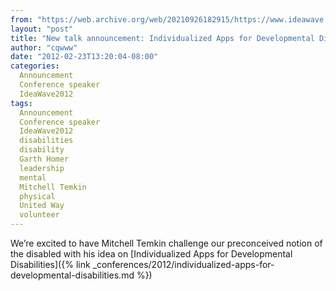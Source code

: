 ```yaml
---
from: "https://web.archive.org/web/20210926182915/https://www.ideawave.ca/new-talk-announcement-individualized-apps-for-developmental-disabilities/"
layout: "post"
title: "New talk announcement: Individualized Apps for Developmental Disabilities"
author: "cqwww"
date: "2012-02-23T13:20:04-08:00"
categories:
  Announcement
  Conference speaker
  IdeaWave2012
tags: 
  Announcement
  Conference speaker
  IdeaWave2012
  disabilities
  disability
  Garth Homer
  leadership
  mental
  Mitchell Temkin
  physical
  United Way
  volunteer
---
```


We’re excited to have Mitchell Temkin challenge our preconceived notion of the disabled with his idea on [Individualized Apps for Developmental Disabilities]({% link _conferences/2012/individualized-apps-for-developmental-disabilities.md %})

